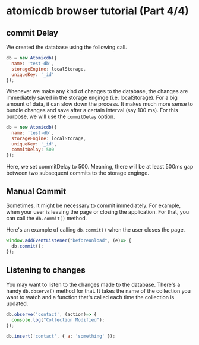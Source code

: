 
# atomicdb browser tutorial (Part 4/4)

## commit Delay

We created the database using the following call.

```js
db = new Atomicdb({
  name: 'test-db',
  storageEngine: localStorage,
  uniqueKey: '_id'
});
```

Whenever we make any kind of changes to the database, the changes are immediately saved in the storage enginge (i.e. localStorage). For a big amount of data, it can slow down the process. It makes much more sense to bundle changes and save after a certain interval (say 100 ms). For this purpose, we will use the `commitDelay` option.

```js
db = new Atomicdb({
  name: 'test-db',
  storageEngine: localStorage,
  uniqueKey: '_id',
  commitDelay: 500
});
```

Here, we set commitDelay to 500. Meaning, there will be at least 500ms gap between two subsequent commits to the storage enginge.

## Manual Commit

Sometimes, it might be necessary to commit immediately. For example, when your user is leaving the page or closing the application. For that, you can call the `db.commit()` method.

Here's an example of calling `db.commit()` when the user closes the page.

```js
window.addEventListener("beforeunload", (e)=> {
  db.commit();
});
```

## Listening to changes

You may want to listen to the changes made to the database. There's a handy `db.observe()` method for that. It takes the name of the collection you want to watch and a function that's called each time the collection is updated.

```js
db.observe('contact', (action)=> {
  console.log("Collection Modified");
});

db.insert('contact', { a: 'something' });
```

